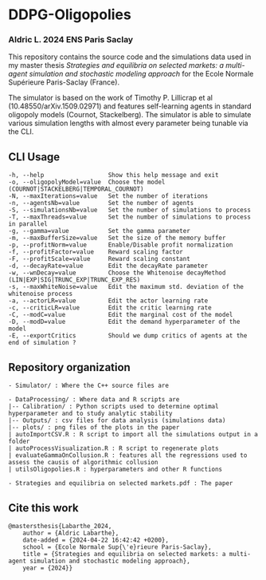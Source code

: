 #  DDPG-Oligopolies
### Aldric L. 2024 ENS Paris Saclay

This repository contains the source code and the simulations data used in my master thesis *Strategies and equilibria on selected markets: a multi-agent simulation and stochastic modeling approach* for the Ecole Normale Supérieure Paris-Saclay (France).

The simulator is based on the work of Timothy P. Lillicrap et al (10.48550/arXiv.1509.02971) and features self-learning agents in standard oligopoly models (Cournot, Stackelberg).  The simulator is able to simulate various simulation lengths with almost every parameter being tunable via the CLI.

## CLI Usage 

```
-h, --help                  Show this help message and exit 
-o, --oligopolyModel=value  Choose the model (COURNOT|STACKELBERG|TEMPORAL_COURNOT)  
-N, --maxIterations=value   Set the number of iterations 
-n, --agentsNb=value        Set the number of agents 
-S, --simulationsNb=value   Set the number of simulations to process 
-T, --maxThreads=value      Set the number of simulations to process in parallel 
-g, --gamma=value           Set the gamma parameter 
-m, --maxBufferSize=value   Set the size of the memory buffer 
-p, --profitNorm=value      Enable/Disable profit normalization 
-f, --profitFactor=value    Reward scaling factor 
-F, --profitScale=value     Reward scaling constant 
-d, --decayRate=value       Edit the decayRate parameter 
-w, --wnDecay=value         Choose the Whitenoise decayMethod (LIN|EXP|SIG|TRUNC_EXP|TRUNC_EXP_RES) 
-s, --maxWhiteNoise=value   Edit the maximum std. deviation of the whitenoise process 
-a, --actorLR=value         Edit the actor learning rate 
-c, --criticLR=value        Edit the critic learning rate 
-C, --modC=value            Edit the marginal cost of the model 
-D, --modD=value            Edit the demand hyperparameter of the model 
-E, --exportCritics         Should we dump critics of agents at the end of simulation ? 
```

## Repository organization

```
- Simulator/ : Where the C++ source files are

- DataProcessing/ : Where data and R scripts are
|-- Calibration/ : Python scripts used to determine optimal hyperparameter and to study analytic stability
|-- Outputs/ : csv files for data analysis (simulations data)
|-- plots/ : png files of the plots in the paper
| autoImportCSV.R : R script to import all the simulations output in a folder
| autoProcessVisualization.R : R script to regenerate plots
| evaluateGammaOnCollusion.R : features all the regressions used to assess the causis of algorithmic collusion
| utilsOligopolies.R : hyperparameters and other R functions

- Strategies and equilibria on selected markets.pdf : The paper
```

## Cite this work
```
@mastersthesis{Labarthe_2024,
    author = {Aldric Labarthe},
    date-added = {2024-04-22 16:42:42 +0200},
    school = {Ecole Normale Sup{\'e}rieure Paris-Saclay},
    title = {Strategies and equilibria on selected markets: a multi-agent simulation and stochastic modeling approach},
    year = {2024}}
```
